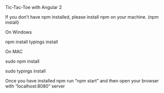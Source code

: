 Tic-Tac-Toe with Angular 2

If you don't have npm installed, please install npm on your machine. (npm install)

On Windows 

npm install typings install

On MAC 

sudo npm install 

sudo typings install

Once you have installed npm run “npm start” and then open your browser with “localhost:8080” server
